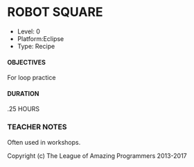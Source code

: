 # ROBOT SQUARE
* Level: 0
* Platform:Eclipse
* Type: Recipe

#### OBJECTIVES
For loop practice

#### DURATION
.25 HOURS

### TEACHER NOTES
Often used in workshops.



Copyright (c) The League of Amazing Programmers 2013-2017
